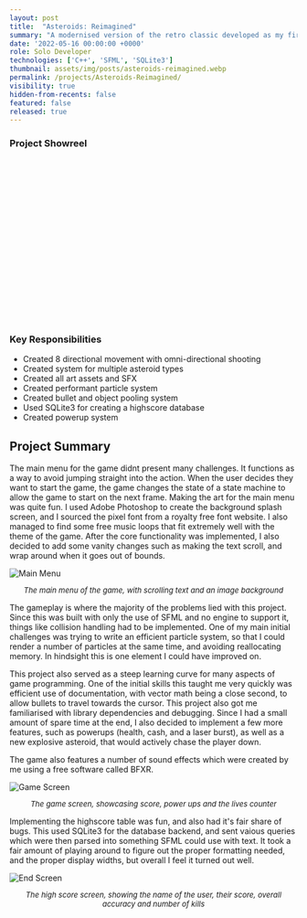 ```yaml
---
layout: post
title:  "Asteroids: Reimagined"
summary: "A modernised version of the retro classic developed as my first-year project"
date: '2022-05-16 00:00:00 +0000'
role: Solo Developer
technologies: ['C++', 'SFML', 'SQLite3']
thumbnail: assets/img/posts/asteroids-reimagined.webp
permalink: /projects/Asteroids-Reimagined/
visibility: true
hidden-from-recents: false
featured: false
released: true
---
```


### Project Showreel

<link rel="stylesheet" href="{{site.url}}{{site.baseurl}}/assets/css/lite-yt-embed.css" />
<script src="{{site.url}}{{site.baseurl}}/assets/js/lite-yt-embed.js"></script>

<div style="position: relative; width: 100%; padding-top: 56.25%; margin-bottom: 10px;">
  <lite-youtube videoid="VSbpBIYiwyY" playlabel="Asteroids: Reimagined Showcase" style="position: absolute; top: 0; left: 0; width: 100%; height: 100%;"></lite-youtube>
</div>

### Key Responsibilities
- Created 8 directional movement with omni-directional shooting
- Created system for multiple asteroid types
- Created all art assets and SFX
- Created performant particle system
- Created bullet and object pooling system
- Used SQLite3 for creating a highscore database
- Created powerup system

## Project Summary

The main menu for the game didnt present many challenges. It functions as a way to avoid jumping straight into the action. When the user decides they want to start the game, the game changes the state of a state machine to allow the game to start on the next frame. Making the art for the main menu was quite fun. I used Adobe Photoshop to create the background splash screen, and I sourced the pixel font from a royalty free font website. I also managed to find some free music loops that fit extremely well with the theme of the game. After the core functionality was implemented, I also decided to add some vanity changes such as making the text scroll, and wrap around when it goes out of bounds. 

<img class="inline-center" src="{{site.url}}{{site.baseurl}}/assets/img/posts/asteroids/main-menu.webp" alt="Main Menu"/>
<p style="font-size: 13px; text-align: center;"><i>The main menu of the game, with scrolling text and an image background</i></p>

The gameplay is where the majority of the problems lied with this project. Since this was built with only the use of SFML and no engine to support it, things like collision handling had to be implemented. One of my main initial challenges was trying to write an efficient particle system, so that I could render a number of particles at the same time, and avoiding reallocating memory. In hindsight this is one element I could have improved on.

This project also served as a steep learning curve for many aspects of game programming. One of the initial skills this taught me very quickly was efficient use of documentation, with vector math being a close second, to allow bullets to travel towards the cursor. This project also got me familiarised with library dependencies and debugging. Since I had a small amount of spare time at the end, I also decided to implement a few more features, such as powerups (health, cash, and a laser burst), as well as a new explosive asteroid, that would actively chase the player down.

The game also features a number of sound effects which were created by me using a free software called BFXR.

<img class="inline-center" src="{{site.url}}{{site.baseurl}}/assets/img/posts/asteroids/game.webp" alt="Game Screen"/>
<p style="font-size: 13px; text-align: center;"><i>The game screen, showcasing score, power ups and the lives counter</i></p>

Implementing the highscore table was fun, and also had it's fair share of bugs. This used SQLite3 for the database backend, and sent vaious queries which were then parsed into something SFML could use with text. It took a fair amount of playing around to figure out the proper formatting needed, and the proper display widths, but overall I feel it turned out well.

<img class="inline-center" src="{{site.url}}{{site.baseurl}}/assets/img/posts/asteroids/hi-scores.webp" alt="End Screen"/>
<p style="font-size: 13px; text-align: center;"><i>The high score screen, showing the name of the user, their score, overall accuracy and number of kills</i></p>